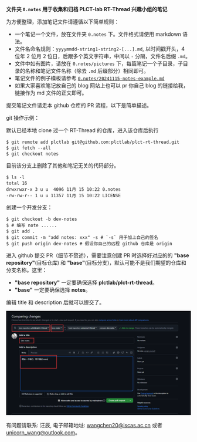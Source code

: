 **文件夹 `0.notes` 用于收集和归档 PLCT-lab RT-Thread 兴趣小组的笔记**

为方便整理，添加笔记文件请遵循以下简单规则：

- 一个笔记一个文件，放在文件夹 `0.notes` 下。文件格式请使用 markdown 语法。
- 文件名命名规则：`yyyymmdd-string1-string2-[...].md`, 以时间戳开头，4 位年 2 位月 2 位日，后跟多个英文字符串，中间以 `-` 分隔，文件名后缀 `.md`。
- 文件中如有图片，请放在 `0.notes/pictures` 下，每篇笔记一个子目录，子目录的名称和笔记文件名称（除去 `.md` 后缀部分）相同即可。
- 笔记文件的例子模板请参考 [`0.notes/20241115-notes-example.md`](./20241115-notes-example.md)
- 如果大家喜欢笔记放自己的 blog 网站上也可以 pr 你自己 blog 的链接给我，链接作为 md 文件的正文即可。

提交笔记文件请走本 github 仓库的 PR 流程，以下是简单描述。

git 操作示例：

默认已经本地 clone 过一个 RT-Thread 的仓库，进入该仓库后执行

```shell
$ git remote add plctlab git@github.com:plctlab/plct-rt-thread.git
$ git fetch --all
$ git checkout notes
```

目前该分支上删除了其他和笔记无关的代码部分。

```shell
$ ls -l
total 16
drwxrwxr-x 3 u u  4096 11月 15 10:22 0.notes
-rw-rw-r-- 1 u u 11357 11月 15 10:22 LICENSE
```

创建一个开发分支：
```shell
$ git checkout -b dev-notes
$ # 编写 note ......
$ git add .
$ git commit -m "add notes: xxx" -s # `-s` 用于加上自己的签名
$ git push origin dev-notes # 假设你自己的远程 github 仓库是 origin
```

进入 github 提交 PR（细节不赘述），需要注意创建 PR 时选择好对应的的 **"base repository"**(目标仓库) 和 **"base"**(目标分支)，默认可能不是我们期望的仓库和分支名称。这里：

- **"base repository"** 一定要确保选择 **plctlab/plct-rt-thread**。
- **"base"** 一定要确保选择 **notes**。

编辑 title 和 description 后就可以提交了。


![](./pictures/readme/how-to-pr.png)

有问题请联系: 汪辰, 电子邮箱地址: <wangchen20@iscas.ac.cn> 或者 <unicorn_wang@outlook.com>。